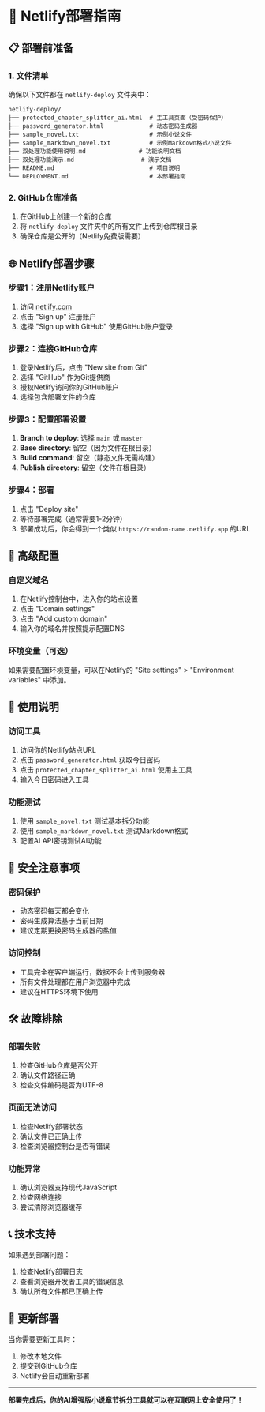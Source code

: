 # 🚀 Netlify部署指南

## 📋 部署前准备

### 1. 文件清单
确保以下文件都在 `netlify-deploy` 文件夹中：

```
netlify-deploy/
├── protected_chapter_splitter_ai.html  # 主工具页面（受密码保护）
├── password_generator.html             # 动态密码生成器
├── sample_novel.txt                    # 示例小说文件
├── sample_markdown_novel.txt           # 示例Markdown格式小说文件
├── 双处理功能使用说明.md               # 功能说明文档
├── 双处理功能演示.md                   # 演示文档
├── README.md                           # 项目说明
└── DEPLOYMENT.md                       # 本部署指南
```

### 2. GitHub仓库准备
1. 在GitHub上创建一个新的仓库
2. 将 `netlify-deploy` 文件夹中的所有文件上传到仓库根目录
3. 确保仓库是公开的（Netlify免费版需要）

## 🌐 Netlify部署步骤

### 步骤1：注册Netlify账户
1. 访问 [netlify.com](https://netlify.com)
2. 点击 "Sign up" 注册账户
3. 选择 "Sign up with GitHub" 使用GitHub账户登录

### 步骤2：连接GitHub仓库
1. 登录Netlify后，点击 "New site from Git"
2. 选择 "GitHub" 作为Git提供商
3. 授权Netlify访问你的GitHub账户
4. 选择包含部署文件的仓库

### 步骤3：配置部署设置
1. **Branch to deploy**: 选择 `main` 或 `master`
2. **Base directory**: 留空（因为文件在根目录）
3. **Build command**: 留空（静态文件无需构建）
4. **Publish directory**: 留空（文件在根目录）

### 步骤4：部署
1. 点击 "Deploy site"
2. 等待部署完成（通常需要1-2分钟）
3. 部署成功后，你会得到一个类似 `https://random-name.netlify.app` 的URL

## 🔧 高级配置

### 自定义域名
1. 在Netlify控制台中，进入你的站点设置
2. 点击 "Domain settings"
3. 点击 "Add custom domain"
4. 输入你的域名并按照提示配置DNS

### 环境变量（可选）
如果需要配置环境变量，可以在Netlify的 "Site settings" > "Environment variables" 中添加。

## 📱 使用说明

### 访问工具
1. 访问你的Netlify站点URL
2. 点击 `password_generator.html` 获取今日密码
3. 点击 `protected_chapter_splitter_ai.html` 使用主工具
4. 输入今日密码进入工具

### 功能测试
1. 使用 `sample_novel.txt` 测试基本拆分功能
2. 使用 `sample_markdown_novel.txt` 测试Markdown格式
3. 配置AI API密钥测试AI功能

## 🔐 安全注意事项

### 密码保护
- 动态密码每天都会变化
- 密码生成算法基于当前日期
- 建议定期更换密码生成器的盐值

### 访问控制
- 工具完全在客户端运行，数据不会上传到服务器
- 所有文件处理都在用户浏览器中完成
- 建议在HTTPS环境下使用

## 🛠️ 故障排除

### 部署失败
1. 检查GitHub仓库是否公开
2. 确认文件路径正确
3. 检查文件编码是否为UTF-8

### 页面无法访问
1. 检查Netlify部署状态
2. 确认文件已正确上传
3. 检查浏览器控制台是否有错误

### 功能异常
1. 确认浏览器支持现代JavaScript
2. 检查网络连接
3. 尝试清除浏览器缓存

## 📞 技术支持

如果遇到部署问题：
1. 检查Netlify部署日志
2. 查看浏览器开发者工具的错误信息
3. 确认所有文件都已正确上传

## 🔄 更新部署

当你需要更新工具时：
1. 修改本地文件
2. 提交到GitHub仓库
3. Netlify会自动重新部署

---

**部署完成后，你的AI增强版小说章节拆分工具就可以在互联网上安全使用了！** 